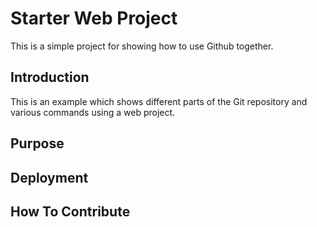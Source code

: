 # Starter Web Project

This is a simple project for showing how to use Github together.

## Introduction

This is an example which shows different parts of the Git repository and various commands using a web project.

## Purpose

## Deployment

## How To Contribute